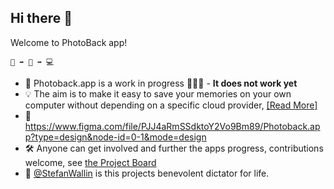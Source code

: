 ## Hi there 👋

Welcome to PhotoBack app!

`📱 ➡️ 🛜 ➡️ 💻 `

- 🚧 Photoback.app is a work in progress 🚧👷🚧 - **It does not work yet**
- 💡 The aim is to make it easy to save your memories on your own computer without depending on a specific cloud provider,  [[Read More]](https://github.com/PhotoBack-app/Phoneapp?tab=readme-ov-file#photobackapp)
- 🎨 https://www.figma.com/file/PJJ4aRmSSdktoY2Vo9Bm89/Photoback.app?type=design&node-id=0-1&mode=design
- 🛠️ Anyone can get involved and further the apps progress, contributions welcome, see [the Project Board](https://github.com/orgs/PhotoBack-app/projects/1/views/2)
- 👋 [@StefanWallin](https://github.com/StefanWallin) is this projects benevolent dictator for life.


